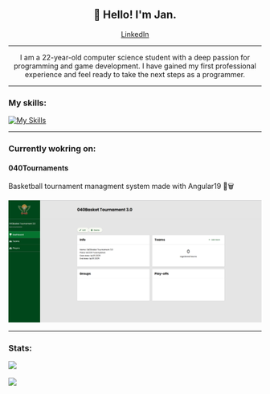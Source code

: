<h2 align="center">👋 Hello! I'm Jan.</h2>

<p align="center"><a href="https://www.linkedin.com/in/jan-kwiatkowski-633215271/">LinkedIn</a>

---

<p align="center">I am a 22-year-old computer science student with a deep passion for programming and game development. I have gained my first professional experience and feel ready to take the next steps as a programmer.</p>

---

<h3>My skills:</h3>

[![My Skills](https://skillicons.dev/icons?i=cs,unity,html,css,js,ts,angular,php,wordpress,git)](https://skillicons.dev)

---

<h3>Currently wokring on:</h3>

<h4>040Tournaments</h4>
<p>Basketball tournament managment system made with Angular19 🏀🗑️</p>
<img src="https://github.com/kwiatkowskijan/kwiatkowskijan/blob/main/040basket2.png" width="800px">

---

<h3>Stats:</h3>

<!-- ![](https://github-readme-stats.vercel.app/api?username=kwiatkowskijan&theme=tokyonight&include_all_commits=false&count_private=true) <br> -->

![](https://github-readme-streak-stats.herokuapp.com/?user=kwiatkowskijan&theme=tokyonight) <br>

![](https://github-readme-stats.vercel.app/api/top-langs/?username=kwiatkowskijan&theme=tokyonight&include_all_commits=false&count_private=true&layout=compact)
